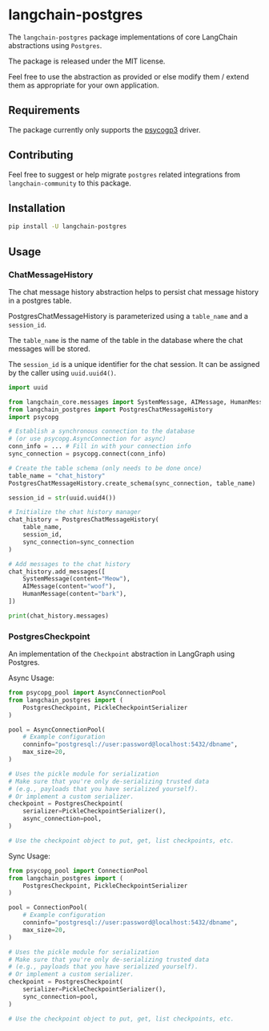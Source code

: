 # langchain-postgres

The `langchain-postgres` package implementations of core LangChain abstractions using `Postgres`.

The package is released under the MIT license. 

Feel free to use the abstraction as provided or else modify them / extend them as appropriate for your own application.


## Requirements

The package currently only supports the [psycogp3](https://www.psycopg.org/psycopg3/) driver.

## Contributing

Feel free to suggest or help migrate `postgres` related integrations from `langchain-community` to this package.

## Installation

```bash
pip install -U langchain-postgres
```

## Usage

### ChatMessageHistory

The chat message history abstraction helps to persist chat message history 
in a postgres table.

PostgresChatMessageHistory is parameterized using a `table_name` and a `session_id`.

The `table_name` is the name of the table in the database where 
the chat messages will be stored.

The `session_id` is a unique identifier for the chat session. It can be assigned
by the caller using `uuid.uuid4()`.

```python
import uuid

from langchain_core.messages import SystemMessage, AIMessage, HumanMessage
from langchain_postgres import PostgresChatMessageHistory
import psycopg

# Establish a synchronous connection to the database
# (or use psycopg.AsyncConnection for async)
conn_info = ... # Fill in with your connection info
sync_connection = psycopg.connect(conn_info)

# Create the table schema (only needs to be done once)
table_name = "chat_history"
PostgresChatMessageHistory.create_schema(sync_connection, table_name)

session_id = str(uuid.uuid4())

# Initialize the chat history manager
chat_history = PostgresChatMessageHistory(
    table_name,
    session_id,
    sync_connection=sync_connection
)

# Add messages to the chat history
chat_history.add_messages([
    SystemMessage(content="Meow"),
    AIMessage(content="woof"),
    HumanMessage(content="bark"),
])

print(chat_history.messages)
```


### PostgresCheckpoint

An implementation of the `Checkpoint` abstraction in LangGraph using Postgres.


Async Usage: 

```python
from psycopg_pool import AsyncConnectionPool
from langchain_postgres import (
    PostgresCheckpoint, PickleCheckpointSerializer
)

pool = AsyncConnectionPool(
    # Example configuration
    conninfo="postgresql://user:password@localhost:5432/dbname",
    max_size=20,
)

# Uses the pickle module for serialization
# Make sure that you're only de-serializing trusted data
# (e.g., payloads that you have serialized yourself).
# Or implement a custom serializer.
checkpoint = PostgresCheckpoint(
    serializer=PickleCheckpointSerializer(),
    async_connection=pool,
)

# Use the checkpoint object to put, get, list checkpoints, etc.
```

Sync Usage:

```python
from psycopg_pool import ConnectionPool
from langchain_postgres import (
    PostgresCheckpoint, PickleCheckpointSerializer
)

pool = ConnectionPool(
    # Example configuration
    conninfo="postgresql://user:password@localhost:5432/dbname",
    max_size=20,
)

# Uses the pickle module for serialization
# Make sure that you're only de-serializing trusted data
# (e.g., payloads that you have serialized yourself).
# Or implement a custom serializer.
checkpoint = PostgresCheckpoint(
    serializer=PickleCheckpointSerializer(),
    sync_connection=pool,
)

# Use the checkpoint object to put, get, list checkpoints, etc.
```
